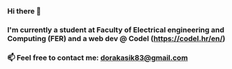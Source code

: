 ### Hi there 👋

### I'm currently a student at Faculty of Electrical engineering and Computing (FER) and a web dev @ Codel (https://codel.hr/en/)
### 📫 Feel free to contact me: dorakasik83@gmail.com
<!--
**dk-02/dk-02** is a ✨ _special_ ✨ repository because its `README.md` (this file) appears on your GitHub profile.

Here are some ideas to get you started:

- 🔭 I’m currently working on ...
- 🌱 I’m currently learning ...
- 👯 I’m looking to collaborate on ...
- 🤔 I’m looking for help with ...
- 💬 Ask me about ...
- 📫 How to reach me: ...
- 😄 Pronouns: ...
- ⚡ Fun fact: ...
-->
